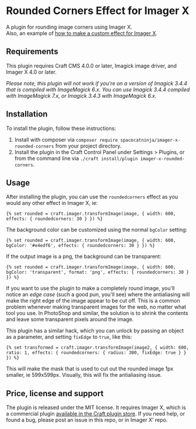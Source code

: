 # Rounded Corners Effect for Imager X

A plugin for rounding image corners using Imager X.   
Also, an example of 
[how to make a custom effect for Imager X](https://imager-x.spacecat.ninja/extending.html#effects).

## Requirements

This plugin requires Craft CMS 4.0.0 or later, Imagick image driver, and Imager X 4.0 or later.
 
_Please note, this plugin will not work if you're on a version of Imagick 3.4.4 
that is compiled with ImageMagick 6.x. You can use Imagick 3.4.4 compiled with
ImageMagick 7.x, or Imagick 3.4.3 with ImageMagick 6.x._   


## Installation

To install the plugin, follow these instructions:

1. Install with composer via `composer require spacecatninja/imager-x-rounded-corners` from your project directory.
2. Install the plugin in the Craft Control Panel under Settings > Plugins, or from the command line via `./craft install/plugin imager-x-rounded-corners`.


## Usage

After installing the plugin, you can use the `roundedcorners` effect as you would
any other effect in Imager X, ie:

```
{% set rounded = craft.imager.transformImage(image, { width: 600, effects: { roundedcorners: 30 } }) %}
```

The background color can be customized using the normal `bgColor` setting:

```
{% set rounded = craft.imager.transformImage(image, { width: 600, bgColor: '#e4edf6', effects: { roundedcorners: 30 } }) %}
```

If the output image is a png, the background can be transparent:

```
{% set rounded = craft.imager.transformImage(image, { width: 600, bgColor: 'transparent', format: 'png', effects: { roundedcorners: 30 } }) %}
```

If you want to use the plugin to make a completely round image, you'll notice an 
_edge case_ (such a good pun, you'll see) where the antialiasing will make the
right edge of the image appear to be cut off. This is a common problem whenever making
transparent images for the web, no matter what tool you use. In PhotoShop and similar, 
the solution is to shrink the contents and leave some transparent pixels around
the image. 

This plugin has a similar hack, which you can unlock by passing an object
as a parameter, and setting `fixEdge` to `true`, like this:

```
{% set transformed = craft.imager.transformImage(image2, { width: 600, ratio: 1, effects: { roundedcorners: { radius: 300, fixEdge: true } } }) %}
```

This will make the mask that is used to cut out the rounded image 1px smaller, ie 599x599px. 
Visually, this will fix the antialiasing issue.


Price, license and support
---
The plugin is released under the MIT license. It requires Imager X, which is a commercial 
plugin [available in the Craft plugin store](https://plugins.craftcms.com/imager-x). If you 
need help, or found a bug, please post an issue in this repo, or in Imager X' repo. 
